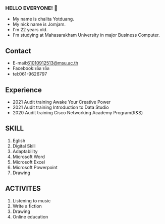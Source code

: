 ### HELLO EVERYONE! 👋
- My name is chalita Yotduang.
- My nick name is Jomjam.
- I'm 22 years old.
- I'm studying at Mahasarakham University in major Business Computer.
 
## Contact
- E-mail:61010912513@msu.ac.th
- Facebook:ชลิต ชลิต
- tel:061-9626797

## Experience
- 2021 Audit training Awake Your Creative Power
- 2021 Audit training Introduction to Data Studio
- 2020 Audit training Cisco Networking Academy Program(R&S)

## SKILL
1. Eglish
2. Digital Skill
3. Adaptability
4. Microsoft Word
5. Microsoft Excel
6. Microsoft Powerpoint
7. Drawing

## ACTIVITES
1. Listening to music
2. Write a fiction
3. Drawing
4. Online education


<!--
**chalit252828jgh/chalit252828jgh** is a ✨ _special_ ✨ repository because its `README.md` (this file) appears on your GitHub profile.

Here are some ideas to get you started:

- 🔭 I’m currently working on ...
- 🌱 I’m currently learning ...
- 👯 I’m looking to collaborate on ...
- 🤔 I’m looking for help with ...
- 💬 Ask me about ...
- 📫 How to reach me: ...
- 😄 Pronouns: ...
- ⚡ Fun fact: ...
-->
